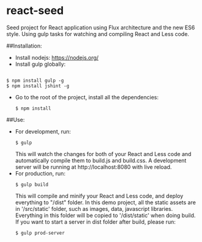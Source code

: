 # react-seed
Seed project for React application using Flux architecture and the new ES6 style. 
Using gulp tasks for watching and compiling React and Less code.

##Installation:
- Install nodejs: https://nodejs.org/
- Install gulp globally: 
<pre><code>
$ npm install gulp -g
$ npm install jshint -g
</code></pre>
- Go to the root of the project, install all the dependencies: <pre><code>$ npm install</code></pre>

##Use:
- For development, run: <pre><code>$ gulp</code></pre> This will watch the changes for both of your React and Less code and automatically compile them to build.js and build.css. A development server will be running at http://localhost:8080 with live reload.
- For production, run: <pre><code>$ gulp build</code></pre> This will compile and minify your React and Less code, and deploy everything to "/dist" folder. In this demo project, all the static assets are in '/src/static' folder, such as images, data, javascript libraries. Everything in this folder will be copied to '/dist/static' when doing build. If you want to start a server in dist folder after build, please run: <pre><code>$ gulp prod-server</code></pre>
